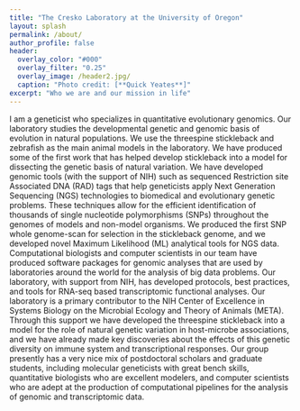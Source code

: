 ```yaml
---
title: "The Cresko Laboratory at the University of Oregon"
layout: splash
permalink: /about/
author_profile: false
header:
  overlay_color: "#000"
  overlay_filter: "0.25"
  overlay_image: /header2.jpg/
  caption: "Photo credit: [**Quick Yeates**]"
excerpt: "Who we are and our mission in life"
---
```

I am a geneticist who specializes in quantitative evolutionary genomics. Our laboratory studies the developmental genetic and genomic basis of evolution in natural populations. We use the threespine stickleback and zebrafish as the main animal models in the laboratory. We have produced some of the first work that has helped develop stickleback into a model for dissecting the genetic basis of natural variation. We have developed genomic tools (with the support of NIH) such as sequenced Restriction site Associated DNA (RAD) tags that help geneticists apply Next Generation Sequencing (NGS) technologies to biomedical and evolutionary genetic problems. These techniques allow for the efficient identification of thousands of single nucleotide polymorphisms (SNPs) throughout the genomes of models and non-model organisms. We produced the first SNP whole genome-scan for selection in the stickleback genome, and we developed novel Maximum Likelihood (ML) analytical tools for NGS data. Computational biologists and computer scientists in our team have produced software packages for genomic analyses that are used by laboratories around the world for the analysis of big data problems. Our laboratory, with support from NIH, has developed protocols, best practices, and tools for RNA-seq based transcriptomic functional analyses. Our laboratory is a primary contributor to the NIH Center of Excellence in Systems Biology on the Microbial Ecology and Theory of Animals (META). Through this support we have developed the threespine stickleback into a model for the role of natural genetic variation in host-microbe associations, and we have already made key discoveries about the effects of this genetic diversity on immune system and transcriptional responses. Our group presently has a very nice mix of postdoctoral scholars and graduate students, including molecular geneticists with great bench skills, quantitative biologists who are excellent modelers, and computer scientists who are adept at the production of computational pipelines for the analysis of genomic and transcriptomic data.
